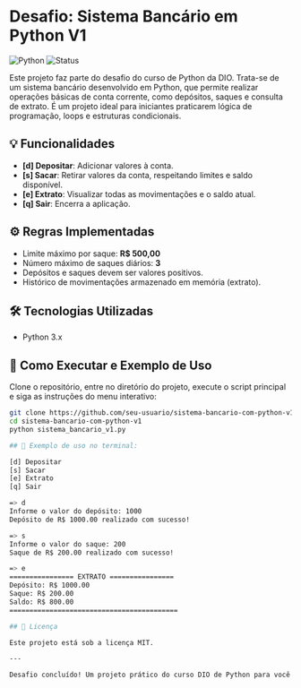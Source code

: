 # Desafio: Sistema Bancário em Python V1

![Python](https://img.shields.io/badge/Python-3.x-blue?logo=python)
![Status](https://img.shields.io/badge/Status-Concluído-brightgreen)

Este projeto faz parte do desafio do curso de Python da DIO. Trata-se de um sistema bancário desenvolvido em Python, que permite realizar operações básicas de conta corrente, como depósitos, saques e consulta de extrato. É um projeto ideal para iniciantes praticarem lógica de programação, loops e estruturas condicionais.

## 💡 Funcionalidades

- **[d] Depositar**: Adicionar valores à conta.  
- **[s] Sacar**: Retirar valores da conta, respeitando limites e saldo disponível.  
- **[e] Extrato**: Visualizar todas as movimentações e o saldo atual.  
- **[q] Sair**: Encerra a aplicação.

## ⚙️ Regras Implementadas

- Limite máximo por saque: **R$ 500,00**  
- Número máximo de saques diários: **3**  
- Depósitos e saques devem ser valores positivos.  
- Histórico de movimentações armazenado em memória (extrato).  

## 🛠 Tecnologias Utilizadas

- Python 3.x  

## 🚀 Como Executar e Exemplo de Uso

Clone o repositório, entre no diretório do projeto, execute o script principal e siga as instruções do menu interativo:

```bash
git clone https://github.com/seu-usuario/sistema-bancario-com-python-v1.git
cd sistema-bancario-com-python-v1
python sistema_bancario_v1.py

## 📌 Exemplo de uso no terminal:

[d] Depositar
[s] Sacar
[e] Extrato
[q] Sair

=> d
Informe o valor do depósito: 1000
Depósito de R$ 1000.00 realizado com sucesso!

=> s
Informe o valor do saque: 200
Saque de R$ 200.00 realizado com sucesso!

=> e
================ EXTRATO ================
Depósito: R$ 1000.00
Saque: R$ 200.00
Saldo: R$ 800.00
==========================================

## 📄 Licença

Este projeto está sob a licença MIT.

---

Desafio concluído! Um projeto prático do curso DIO de Python para você explorar, testar e aprimorar suas habilidades.


